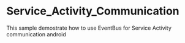 # Service_Activity_Communication
This sample demostrate how to use EventBus for Service Activity communication android 
